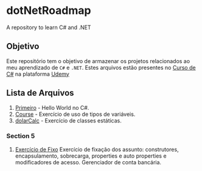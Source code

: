 # dotNetRoadmap
A repository to learn C# and .NET

## Objetivo

Este repositório tem o objetivo de armazenar os projetos relacionados ao meu aprendizado de ``C#`` e ``.NET``. Estes arquivos estão presentes no [Curso de C#](https://www.udemy.com/course/programacao-orientada-a-objetos-csharp/learn/lecture/6598232?start=0#overview) na plataforma [Udemy](https://www.udemy.com/) 

## Lista de Arquivos

1. [Primeiro](primeiro) - Hello World no C#.
2. [Course](Course) - Exercício de uso de tipos de variáveis.
00. [dolarCalc](dolarCalc) - Exercício de classes estáticas.


### Section 5

1. [Exercício de Fixo]() Exercício de fixação dos assunto: construtores, encapsulamento, sobrecarga, properties e auto properties e modificadores de acesso. Gerenciador de conta bancária.

